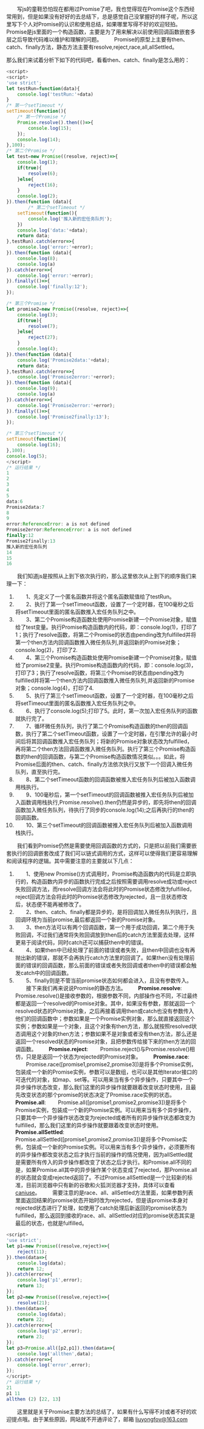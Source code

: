 &emsp;&emsp;写js的童鞋恐怕现在都用过Promise了吧，我也觉得现在Promise这个东西经常用到，但是如果没有好好的去总结下，总是感觉自己没掌握好的样子呢，所以这里写下个人对Promise的认识和使用总结，如果哪里写得不好的欢迎轻拍。
&emsp;&emsp;Promise是js里面的一个构造函数，主要是为了用来解决以前使用回调函数嵌套多层之后导致代码难以维护和理解的问题。
&emsp;&emsp;Promise的原型上主要有then、catch、finally方法，静态方法主要有resolve,reject,race,all,allSettled。

那么我们来试着分析下如下的代码吧，看看then、catch、finally是怎么用的：
```JavaScript
<script>
<script>
'use strict';
let testRun=function(data){
	console.log('testRun:'+data)
}
/* 第一个setTimeout */
setTimeout(function(){
	/* 第一个Promise */
	Promise.resolve().then(()=>{
		console.log(15);
	});
	console.log(14);
},100);
/* 第二个Promise */
let test=new Promise((resolve, reject)=>{
	console.log(1);
	if(true){
		resolve(6);
	}else{
		reject(16);
	}
	console.log(2);
}).then(function (data){
        /* 第二个setTimeout */
	setTimeout(function(){
		console.log('推入新的宏任务队列');
	})
	console.log('data:'+data);
	return data;
},testRun).catch(error=>{
	console.log('error:'+error);
}).then(function (data){
	console.log(8);
	console.log(a)
}).catch(error=>{
	console.log('error:'+error);
}).finally(()=>{
	console.log('finally:12');
});

/* 第三个Promise */
let promise2=new Promise((resolve, reject)=>{
	console.log(3);
	if(true){
		resolve(7);
	}else{
		reject(27);
	}
	console.log(4);
}).then(function (data){
	console.log('Promise2data:'+data);
	return data;
},testRun).catch(error=>{
	console.log('Promise2error:'+error);
}).then(function (data){
	console.log(9);
	console.log(a)
}).catch(error=>{
	console.log('Promise2error:'+error);
}).finally(()=>{
	console.log('Promise2finally:13');
});

/* 第三个setTimeout */
setTimeout(function(){
	console.log(16);
},100);
console.log(5);
</script>
/* 运行结果 */
1
2
3
4
5
data:6
Promise2data:7
8
9
error:ReferenceError: a is not defined
Promise2error:ReferenceError: a is not defined
finally:12
Promise2finally:13
推入新的宏任务队列
14
15
16
```
&emsp;&emsp;我们知道js是按照从上到下依次执行的，那么这里依次从上到下的顺序我们来理一下：
1. &emsp;&emsp;1、先定义了一个匿名函数并将这个匿名函数赋值给了testRun。
2. &emsp;&emsp;2、执行了第一个setTimeout函数，设置了一个定时器，在100毫秒之后将setTimeout里面的匿名函数推入宏任务队列之中。
3. &emsp;&emsp;3、第二个Promise构造函数处使用Promise新建一个Promise对象，赋值给了test变量。执行Promise构造函数内的代码，即：console.log(1)，打印了1；执行了resolve函数，将第二个Promise的状态由pending改为fulfilled并将第一个then方法内回调函数推入微任务队列,并返回新的Promise对象；console.log(2)，打印了2.
4. &emsp;&emsp;4、第三个Promise构造函数处使用Promise新建一个Promise对象，赋值给了promise2变量。执行Promise构造函数内的代码，即：console.log(3)，打印了3；执行了resolve函数，将第三个Promise的状态由pending改为fulfilled并将第一个then方法内回调函数推入微任务队列,并返回新的Promise对象；console.log(4)，打印了4.
5. &emsp;&emsp;5、执行了第三个setTimeout函数，设置了一个定时器，在100毫秒之后将setTimeout里面的匿名函数推入宏任务队列之中。
6. &emsp;&emsp;6、执行了console.log(5);打印了5。此时，第一次加入宏任务队列的函数就执行完了。
7. &emsp;&emsp;7、循环微任务队列，执行了第二个Promise构造函数的then的回调函数，执行了第二个setTimeout函数，设置了一个定时器，在引擎允许的最小时间后将其回调函数推入宏任务队列；将新的Promise对象状态改为fulfilled，再将第二个then方法回调函数推入微任务队列。执行了第三个Promise构造函数的then的回调函数，与第二个Promise构造函数情况类似。。。如此，将Promise后面的then、catch、finally方法依次执行又放下一个回调入微任务队列，直至执行完。
8. &emsp;&emsp;8、第二个setTimeout函数的回调函数被推入宏任务队列后被加入函数调用栈执行。
9. &emsp;&emsp;9、100毫秒后，第一个setTimeout的回调函数被推入宏任务队列后被加入函数调用栈执行,Promise.resolve().then仍然是异步的，即先将then的回调函数加入微任务队列，待执行了同步的console.log(14);之后再执行的then的回调函数。
10. &emsp;&emsp;10、第三个setTimeout的回调函数被推入宏任务队列后被加入函数调用栈执行。

&emsp;&emsp;我们看到Promise仍然是需要使用回调函数的方式的，只是把以前我们需要嵌套执行的回调嵌套改成了我们可以链式调用的方式，这样可以使得我们更容易理解和阅读程序的逻辑。其中需要注意的主要就以下几点：
1. &emsp;&emsp;1、使用new Promise()方式调用时，Promise构造函数内的代码是立即执行的，构造函数内异步的函数执行完成之后按照需要调用resolve成功或reject失败回调方法，而resolve回调方法会将此时的Promise状态修改为fulfilled，reject回调方法会将此时的Promise状态修改为rejected，且一旦状态修改后，状态便不能再被修改了。
2. &emsp;&emsp;2、then、catch、finally都是异步的，是将回调加入微任务队列执行，且回调环境为当前promise,最后都返回一个新的Promise对象。
3. &emsp;&emsp;3、then方法可以有两个回调函数，第一个用于成功回调，第二个用于失败回调，不过我们通常将失败回调放到then后的catch方法里面去处理，这样更易于阅读代码，同时catch还可以捕获then中的错误。
4. &emsp;&emsp;4、如果then中已经处理了前面的错误或者失败，且then中回调也没有再抛出新的错误，那就不会再执行catch方法里的回调了。如果then没有处理前面的错误的回调函数，那么前面的错误或者失败回调或者then中的错误都会触发catch中的回调函数。
5. &emsp;&emsp;5、finally则是不管当前promise状态如何都会进入，且没有参数传入。
&emsp;&emsp;接下来我们再来说说Promise的静态方法。
&emsp;&emsp;**Promise.resolve**:
&emsp;&emsp;Promise.resolve()是接收参数的，根据参数不同，内部操作也不同，不过最终都是返回一个resolved的Promise对象。其中，如果没有参数，那就返回一个resolved状态的Promise对象，之后再接着调用then或catch也没有参数传入他们的回调函数中；参数如果是一个Promise实例对象，那么就直接返回这个实例；参数如果是一个对象，且这个对象有then方法，那么就按照resolved状态调用这个对象的then方法；参数如果不是对象或者没有then方法，那么还是返回一个resolved状态的Promise对象，且把参数传给接下来的then方法的回调函数。
&emsp;&emsp;**Promise.reject**:
&emsp;&emsp;Promise.reject()与Promise.resolve()相仿，只是是返回一个状态为rejected的Promise对象。
&emsp;&emsp;**Promise.race**:
&emsp;&emsp;Promise.race([promise1,promise2,promise3])是将多个Promise实例，包装成一个新的Promise实例，参数可以是数组，也可以是其他Iterator接口的可迭代的对象，如map、set等。可以用来当有多个异步操作，只要其中一个异步操作状态改变，那么我们这里的异步操作就要跟着改变状态时使用，且最先改变状态的那个promise的状态决定了Promise.race实例的状态。
&emsp;&emsp;**Promise.all**:
&emsp;&emsp;Promise.all([promise1,promise2,promise3])是将多个Promise实例，包装成一个新的Promise实例。可以用来当有多个异步操作，只要其中一个异步操作状态改变为rejected或者所有的异步操作状态都改变为fulfilled，那么我们这里的异步操作就要跟着改变状态时使用。
&emsp;&emsp;**Promise.allSettled**:
&emsp;&emsp;Promise.allSettled([promise1,promise2,promise3])是将多个Promise实例，包装成一个新的Promise实例。可以用来当有多个异步操作，必须要所有的异步操作都改变状态之后才执行当前的操作的情况使用，因为allSettled就是需要所有传入的异步操作都改变了状态之后才执行。和Promise.all不同的是，如果Promise.all其中的异步操作某个状态变成了rejected，那Promise.all的状态就会变成rejected返回了。不过Promise.allSettled是一个比较新的标准，目前浏览器中只有新的谷歌和火狐浏览器才支持，具体可以查看[caniuse](caniuse)。
&emsp;&emsp;需要注意的是race、all、allSettled方法里面，如果参数列表里面返回结果的promise状态开始时改为rejected，但是该promise本身对rejected状态进行了处理，如使用了catch处理后新返回的promise状态为fulfilled，那么返回到接收的race、all、allSettled对应的promise状态其实是最后的状态，也就是fulfilled。
```JavaScript
<script>
'use strict';
let p1=new Promise((resolve,reject)=>{
	reject(11);
}).then(data=>{
	console.log(data);
	return 12;
}).catch(error=>{
	console.log('p1',error);
	return 13;
});
let p2=new Promise((resolve,reject)=>{
	resolve(21);
}).then(data=>{
	console.log(data);
	return 22;
}).catch(error=>{
	console.log('p2',error);
	return 23;
});
let p3=Promise.all([p2,p1]).then(data=>{
	console.log('allthen',data);
}).catch(error=>{
	console.log('error',error);
});
</script>
/* 运行结果 */
21
p1 11
allthen (2) [22, 13]
```

&emsp;&emsp;这里就是关于Promise主要方法的总结了，如果有什么写得不对或者不好的欢迎提点哦。由于某些原因，网站就不开通评论了，邮箱 [liuyongfov@163.com](mailto:liuyongfov@163.com)